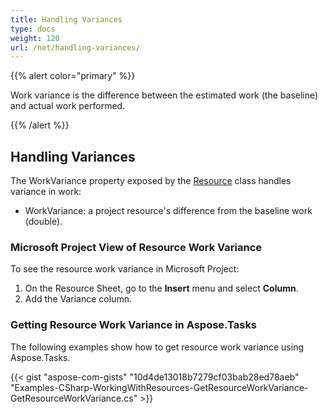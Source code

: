 ```yaml
---
title: Handling Variances
type: docs
weight: 120
url: /net/handling-variances/
---
```


{{% alert color="primary" %}} 

Work variance is the difference between the estimated work (the baseline) and actual work performed.

{{% /alert %}} 
## **Handling Variances**
The WorkVariance property exposed by the [Resource]() class handles variance in work:

- WorkVariance: a project resource's difference from the baseline work (double).
### **Microsoft Project View of Resource Work Variance**
To see the resource work variance in Microsoft Project:

1. On the Resource Sheet, go to the **Insert** menu and select **Column**.
1. Add the Variance column.
### **Getting Resource Work Variance in Aspose.Tasks**
The following examples show how to get resource work variance using Aspose.Tasks.

{{< gist "aspose-com-gists" "10d4de13018b7279cf03bab28ed78aeb" "Examples-CSharp-WorkingWithResources-GetResourceWorkVariance-GetResourceWorkVariance.cs" >}}
